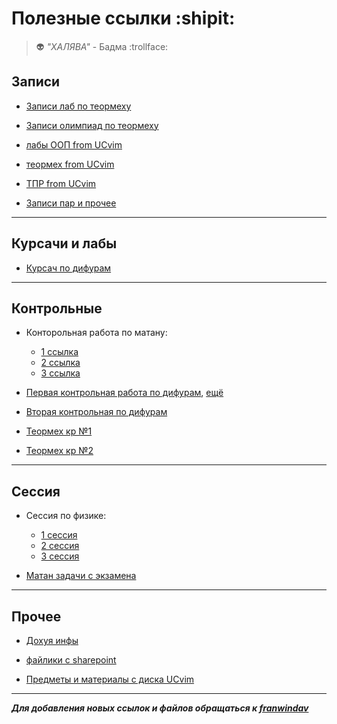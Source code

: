 # Полезные ссылки :shipit:
> :alien: *"ХАЛЯВА"* - Бадма :trollface:

## Записи

* [Записи лаб по теормеху](https://drive.google.com/drive/folders/1PC93Fos1_8R16QFjcQUE6vc8bgzsNhqR)
* [Записи олимпиад по теормеху](https://drive.google.com/drive/folders/1zllizehIqxgf85t8VOZHJYfKZWC_wjGK)


* [лабы ООП from UCvim](https://www.youtube.com/playlist?list=PLeormh-alfBO_RY3R1if140sIWchNokyV)
* [теормех from UCvim](https://www.youtube.com/playlist?list=PLeormh-alfBO0L-JTSSags7PEaESSKZbV)
* [ТПР from UCvim](https://www.youtube.com/playlist?list=PLeormh-alfBMHDgW2tOvRbeQV7NLfeY4d)


* [Записи пар и прочее](https://vk.com/club202762869)
---
## Курсачи и лабы

*  [Курсач по дифурам](https://drive.google.com/drive/folders/1C7UGP-GUV7sCh8ANHsQ-ccS_F9EVQ2LB)
---
## Контрольные

*  Конторольная работа по матану: 
    * [1 ссылка](https://drive.google.com/file/d/1TW6kOMU_3x5HbSNgKVZqHF7kM9BhPFUU/view)
    * [2 ссылка](https://drive.google.com/drive/folders/1JXiFVOj83yHV0eoiGRecaLEYYCSgecTA)
    * [3 ссылка](https://drive.google.com/file/d/11ZrpDQ6Oqa3YLT2mEkiHExUc36-254F7/view)

*  [Первая контрольная работа по дифурам](https://docs.google.com/document/d/1NDeRfIZR8FINhP32I2sPxqXhVSQEkfPL/edit), [ещё](https://drive.google.com/drive/folders/1mhK5sv9pAV7M1bDkiaG019guaX4lxTp4)

*  [Вторая контрольная по дифурам](https://drive.google.com/drive/folders/1_eKJGAO0NSVg-Q04CNpMZeTXegfxH5rW)

*  [Теормех кр №1](https://drive.google.com/drive/folders/1z9hfFgsj3vLRmfaxRnq-4aCr-erXqlce)
*  [Теормех кр №2](https://drive.google.com/drive/folders/1RQ8w14Et-HGlU-lC6oiy_1YQYD6dq1Rk)
---
## Сессия

*  Сессия по физике: 
    * [1 сессия](https://docs.google.com/document/d/19Wuj3GGyAkIa3Axj02n8BU7Kyq4VBbRfnD9YyxbIDEk/edit)
    * [2 сессия](https://docs.google.com/document/d/1Fehm_9k_WYfJdtOc4wVFQoNRoS4LCi5s0JAryZs1Ny8/edit#heading=h.b3mqbjx0e41d)
    * [3 сессия](https://docs.google.com/document/d/1a2QTo4kKwrR4ifCc1LhzGr0siR80lXm0qx83vVRXqd0/edit#)


*  [Матан задачи с экзамена](https://docs.google.com/document/d/1a_U2TisG8Mvlk5VjWB3RiWQi7hv_HvrFNWvvLED_i2s/edit)
---
## Прочее

*  [Дохуя инфы](https://disk.yandex.ru/d/l1Ov3i1aiS15nQ)

*  [файлики с sharepoint](https://herncpa-my.sharepoint.com/personal/dr709_365proplus_site/_layouts/15/onedrive.aspx?originalPath=aHR0cHM6Ly9oZXJuY3BhLW15LnNoYXJlcG9pbnQuY29tLzpmOi9nL3BlcnNvbmFsL2RyNzA5XzM2NXByb3BsdXNfc2l0ZS9Fdjg5bkt6dlBRZE9ubUY2akdiclZZSUJNM2NWc3hNOUlnZVl0MkotdWR3MkRnP3J0aW1lPV9EY2o0ZGVQMlVn&id=%2Fpersonal%2Fdr709_365proplus_site%2FDocuments%2F3-4%20сем)


*  [Предметы и материалы с диска UCvim](https://drive.google.com/drive/folders/1lSgIVzjrgKPL8u_UAwHLb3SZmWQ5X2oj)

----

***Для добавления новых ссылок и файлов обращаться к [franwindav](<https://vk.com/franwindav>)***
